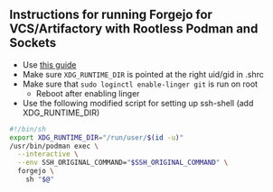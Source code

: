 ## Instructions for running Forgejo for VCS/Artifactory with Rootless Podman and Sockets

- Use [this guide](https://unpipeetaulit.fr/en/posts/forgejo_podman/)
- Make sure `XDG_RUNTIME_DIR` is pointed at the right uid/gid in .shrc
- Make sure that `sudo loginctl enable-linger git` is run on root
    - Reboot after enabling linger
- Use the following modified script for setting up ssh-shell (add XDG_RUNTIME_DIR)
```bash
#!/bin/sh
export XDG_RUNTIME_DIR="/run/user/$(id -u)"
/usr/bin/podman exec \
  --interactive \
  --env SSH_ORIGINAL_COMMAND="$SSH_ORIGINAL_COMMAND" \
  forgejo \
    sh "$@"
```